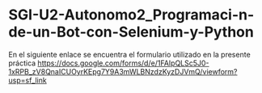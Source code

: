 # SGI-U2-Autonomo2_Programaci-n-de-un-Bot-con-Selenium-y-Python
En el siguiente enlace se encuentra el formulario utilizado en la presente práctica
https://docs.google.com/forms/d/e/1FAIpQLSc5J0-1xRPB_zV8QnaICUOyrKEpg7Y9A3mWLBNzdzKyzDJVmQ/viewform?usp=sf_link

